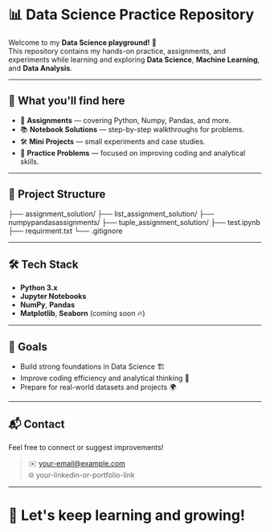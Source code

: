 # 📊 Data Science Practice Repository

Welcome to my **Data Science playground!** 🎯  
This repository contains my hands-on practice, assignments, and experiments while learning and exploring **Data Science**, **Machine Learning**, and **Data Analysis**.

---

## 🚀 What you'll find here
- 🧠 **Assignments** — covering Python, Numpy, Pandas, and more.
- 📚 **Notebook Solutions** — step-by-step walkthroughs for problems.
- 🛠 **Mini Projects** — small experiments and case studies.
- 📝 **Practice Problems** — focused on improving coding and analytical skills.

---

## 📂 Project Structure
├── assignment_solution/ ├── list_assignment_solution/ ├── numpypandasassignments/ ├── tuple_assignment_solution/ ├── test.ipynb ├── requirment.txt └── .gitignore


---

## 🛠 Tech Stack
- **Python 3.x**
- **Jupyter Notebooks**
- **NumPy**, **Pandas**
- **Matplotlib**, **Seaborn** (coming soon 🔥)

---

## 🌟 Goals
- Build strong foundations in Data Science 🏗
- Improve coding efficiency and analytical thinking 🧠
- Prepare for real-world datasets and projects 🌍

---

## 📬 Contact
Feel free to connect or suggest improvements!

> ✉️ your-email@example.com  
> 🌐 your-linkedin-or-portfolio-link

---

# 🚀 Let's keep learning and growing!
